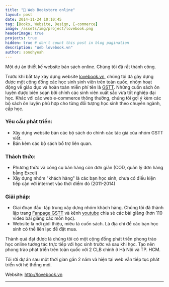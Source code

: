 ```yaml
---
title: "📖 Web Bookstore online"
layout: post
date: 2014-11-24 10:10:45
tag: [Books, Website, Design, E-commerce]
image: /assets/img/project/lovebook.png
headerImage: true
projects: true
hidden: true # don't count this post in blog pagination
description: "Web lovebook.vn"
author: sonohyeah
---
```


Một dự án thiết kế website bán sách online. Chúng tôi đã rất thành công.

Trước khi bắt tay xây dựng website <a href="https://lovebook.vn/">lovebook.vn</a>, chúng tôi đã gây dựng được một cộng đồng các học sinh sinh viên trên toàn quốc, nhóm hoạt động về giáo dục và hoàn toàn miễn phí tên là <a href="http://sonkimdinhhust.wordpress.com/gstt/">GSTT</a>. Những cuốn sách ôn luyên được biên soạn bởi chính các sinh viên xuất sắc vừa tốt nghiệp đại học. Khác với các web e-commerce thông thường, chúng tôi gợi ý kèm các bộ sách ôn luyện phù hợp cho từng đối tượng học sinh theo chuyên ngành, cấp học.

### Yêu cầu phát triển:
- Xây dựng website bán các bộ sách do chính các tác giả của nhóm GSTT viết.
- Bán kèm các bộ sách bổ trợ liên quan.

### Thách thức:
- Phương thức và công cụ bán hàng còn đơn giản (COD, quản lý đơn hàng bằng Excel)
- Xây dựng nhóm "khách hàng" là các bạn học sinh, chưa có điều kiện tiếp cận với internet vào thời điểm đó (2011-2014)

### Giải pháp:
- Giai đoạn đầu: tập trung xây dựng nhóm khách hàng. Chúng tôi đã thành lập trang [Fanpage GSTT](https://www.facebook.com/GSTTGroup) và kênh [youtube](https://www.youtube.com/user/luongthuyftu/featured) chia sẻ các bài giảng (hơn 110 video bài giảng các môn học).
- Website là nơi giới thiệu, miêu tả cuốn sách. Là địa chỉ để các bạn học sinh có thể liên lạc để đặt mua.

Thành quả đạt được là chúng tôi có một cộng đồng phát triển phong trào học online tương tác trực tiếp với học sinh trước và sau khi học. Tạo nên phong trào phát triển trên toàn quốc với 2 CLB chính ở Hà Nội và TP. HCM.

Tôi rời dự án sau một thời gian gần 2 năm và hiện tại web vẫn tiếp tục phát triển với hệ thống mới.

Website: <a href="https://lovebook.vn"> http://lovebook.vn</a>

---


